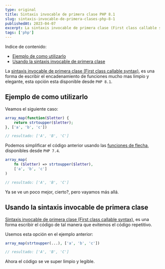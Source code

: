 ```yaml
---
type: original
title: Sintaxis invocable de primera clase PHP 8.1
slug: sintaxis-invocable-de-primera-clases-php-8-1
publishedAt: 2023-04-07
excerpt: La sintaxis invocable de primera clase (First class callable syntax), es una forma de escribir el encadenamiento de funciones mucho mas limpio y elegante
tags: ['php']
---
```

<div class="indice">
Indice de contenido:

- [Ejemplo de como utilizarlo](#ejemplo-de-como-utilizarlo "Ejemplo de como utilizarlo")
- [Usando la sintaxis invocable de primera clase](#usando-la-sintaxis-invocable-de-primera-clase "Usando la sintaxis invocable de primera clase")
</div>

La <a href="https://www.php.net/manual/en/functions.first_class_callable_syntax.php" target="_blank" title="Documentación de php" rel="nofollow noopener">sintaxis invocable de primera clase (First class callable syntax)</a>, es una forma de escribir el encadenamiento de funciones mucho mas limpio y elegante, esta opción esta disponible desde `PHP 8.1`.

## Ejemplo de como utilizarlo

Veamos el siguiente caso:

```php
array_map(function($letter) {
    return strtoupper($letter);
}, ['a', 'b', 'c'])

// resultado: ['A', 'B', 'C']
```

Podemos simplificar el código anterior usando las <a href="https://www.php.net/manual/es/functions.arrow.php" title="Documentación de php" target="_blank" rel="nofollow noopener">funciones de flecha</a>, disponibles desde `PHP 7.4`.

```php
array_map(
    fn ($letter) => strtoupper($letter),
    ['a', 'b', 'c']
)

// resultado: ['A', 'B', 'C']
```

Ya se ve un poco mejor, cierto?, pero vayamos más allá.

## Usando la sintaxis invocable de primera clase

<a href="https://www.php.net/manual/en/functions.first_class_callable_syntax.php" target="_blank" title="Documentación de php" rel="nofollow noopener">Sintaxis invocable de primera clase (First class callable syntax)</a>, es una forma escribir el código de tal manera que evitemos el código repetitivo.

Usemos esta opción en el ejemplo anterior:

```php
array_map(strtoupper(...), ['a', 'b', 'c'])

// resultado: ['A', 'B', 'C']
```

Ahora el código se ve super limpio y legible.